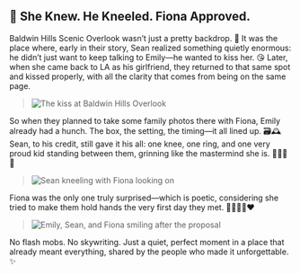 ## 💍 She Knew. He Kneeled. Fiona Approved.

Baldwin Hills Scenic Overlook wasn’t just a pretty backdrop. 🌄 It was the place where, early in their story, Sean realized something quietly enormous: he didn’t just want to keep talking to Emily—he wanted to kiss her. 😘 Later, when she came back to LA as his girlfriend, they returned to that same spot and kissed properly, with all the clarity that comes from being on the same page.

> ![The kiss at Baldwin Hills Overlook](DapperFoxes/images/Wedding%20Website/IMG_4285.jpg)

So when they planned to take some family photos there with Fiona, Emily already had a hunch. The box, the setting, the timing—it all lined up. 🗃️🕰️ Sean, to his credit, still gave it his all: one knee, one ring, and one very proud kid standing between them, grinning like the mastermind she is. 👧🏽💍🦊

> ![Sean kneeling with Fiona looking on](DapperFoxes/images/Wedding%20Website/IMG-4277.jpg)

Fiona was the only one truly surprised—which is poetic, considering she tried to make them hold hands the very first day they met. 🫱🏼‍🫲🏽❤️

> ![Emily, Sean, and Fiona smiling after the proposal](DapperFoxes/images/Wedding%20Website/IMG_4352.jpg)

No flash mobs. No skywriting. Just a quiet, perfect moment in a place that already meant everything, shared by the people who made it unforgettable. ✨
